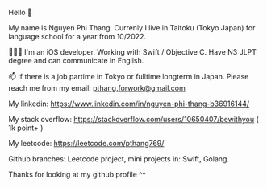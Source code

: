Hello 👋

My name is Nguyen Phi Thang. Currenly I live in Taitoku (Tokyo Japan) for language school for a year from 10/2022. 

👩🏻‍💻 I'm an iOS developer. Working with Swift / Objective C. Have N3 JLPT degree and can communicate in English.

📫 If there is a job partime in Tokyo or fulltime longterm in Japan. Please reach me from my email: pthang.forwork@gmail.com

My linkedin: https://www.linkedin.com/in/nguyen-phi-thang-b36916144/

My stack overflow: https://stackoverflow.com/users/10650407/bewithyou ( 1k point+ )

My leetcode: https://leetcode.com/pthang769/

Github branches: Leetcode project, mini projects in: Swift, Golang.


Thanks for looking at my github profile ^^
<!---
phithang711/phithang711 is a ✨ special ✨ repository because its `README.md` (this file) appears on your GitHub profile.
You can click the Preview link to take a look at your changes.
--->

